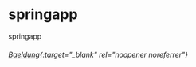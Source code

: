 # springapp
springapp


###### [Baeldung](https://baeldung.com){:target="_blank" rel="noopener noreferrer"}